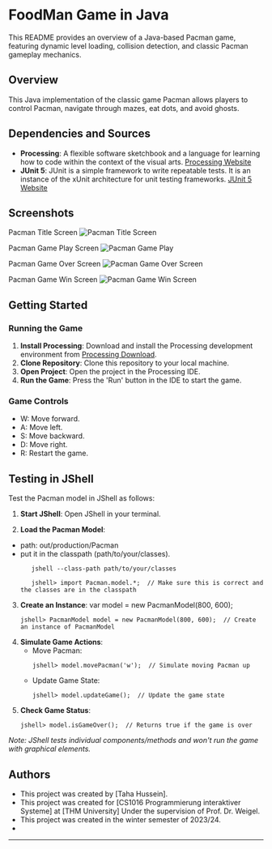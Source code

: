 # FoodMan Game in Java

This README provides an overview of a Java-based Pacman game, featuring dynamic level loading, collision detection, and classic Pacman gameplay mechanics.

## Overview

This Java implementation of the classic game Pacman allows players to control Pacman, navigate through mazes, eat dots, and avoid ghosts.

## Dependencies and Sources

- **Processing**: A flexible software sketchbook and a language for learning how to code within the context of the visual arts. [Processing Website](https://processing.org/)
- **JUnit 5**: JUnit is a simple framework to write repeatable tests. It is an instance of the xUnit architecture for unit testing frameworks. [JUnit 5 Website](https://junit.org/junit5/docs/current/user-guide/)

## Screenshots
Pacman Title Screen
![Pacman Title Screen](../images/TitleScreen.png)

Pacman Game Play Screen
![Pacman Game Play](../images/GamePlay.png)

Pacman Game Over Screen
![Pacman Game Over Screen](../images/GameOver.png)

Pacman Game Win Screen
![Pacman Game Win Screen](../images/GameWon.png)



## Getting Started

### Running the Game

1. **Install Processing**: Download and install the Processing development environment from [Processing Download](https://processing.org/download/).
2. **Clone Repository**: Clone this repository to your local machine.
3. **Open Project**: Open the project in the Processing IDE.
4. **Run the Game**: Press the 'Run' button in the IDE to start the game.

### Game Controls

- W: Move forward.
- A: Move left.
- S: Move backward.
- D: Move right.
- R: Restart the game.

## Testing in JShell


Test the Pacman model in JShell as follows:

1. **Start JShell**: Open JShell in your terminal.

2. **Load the Pacman Model**:
- path: out/production/Pacman
- put it in the classpath (path/to/your/classes).
   ```
      jshell --class-path path/to/your/classes
      
      jshell> import Pacman.model.*;  // Make sure this is correct and the classes are in the classpath
   ```
3. **Create an Instance**:
   var model = new PacmanModel(800, 600);
   ```
   jshell> PacmanModel model = new PacmanModel(800, 600);  // Create an instance of PacmanModel
   ```
4. **Simulate Game Actions**:
    - Move Pacman:
      ```
      jshell> model.movePacman('w');  // Simulate moving Pacman up
      ```
    - Update Game State:
      ```
      jshell> model.updateGame();  // Update the game state
      ```
5. **Check Game Status**:
   ```
   jshell> model.isGameOver();  // Returns true if the game is over
   ```

*Note: JShell tests individual components/methods and won't run the game with graphical elements.*

## Authors
- This project was created by [Taha Hussein].
- This project was created for [CS1016 Programmierung interaktiver Systeme] at [THM University] Under the supervision of Prof. Dr. Weigel.
- This project was created in the winter semester of 2023/24.
- 
---